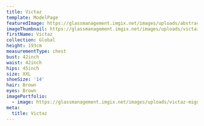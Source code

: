 ```yaml
---
title: Victaz
template: ModelPage
featuredImage: https://glassmanagement.imgix.net/images/uploads/abstract-analog-art-390089.jpg
imageThumbnail: https://glassmanagement.imgix.net/images/uploads/victaz-miguel-20.jpg
firstName: Victaz
collection: Global
height: 193cm
measurementType: chest
bust: 42inch
waist: 42inch
hips: 45inch
size: XXL
shoeSize: '14'
hair: Brown
eyes: Brown
imagePortfolio:
  - image: https://glassmanagement.imgix.net/images/uploads/victaz-miguel-20.jpg
meta:
  title: Victaz
---
```


